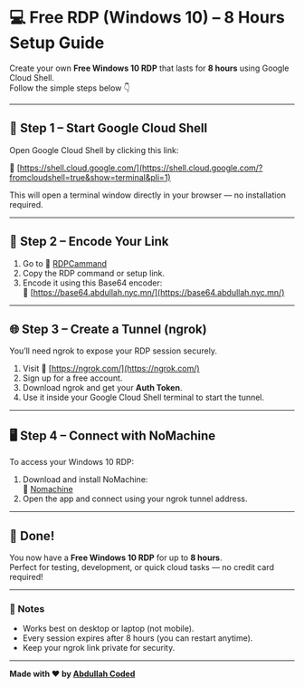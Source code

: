# 💻 Free RDP (Windows 10) – 8 Hours Setup Guide

Create your own **Free Windows 10 RDP** that lasts for **8 hours** using Google Cloud Shell.  
Follow the simple steps below 👇

---

## 🚀 Step 1 – Start Google Cloud Shell
Open Google Cloud Shell by clicking this link:

🔗 [https://shell.cloud.google.com/](https://shell.cloud.google.com/?fromcloudshell=true&show=terminal&pli=1)

This will open a terminal window directly in your browser — no installation required.

---

## 🔐 Step 2 – Encode Your Link
1. Go to 🔗 [RDPCammand](https://raw.githubusercontent.com/iemabdullah/win-10/refs/heads/main/cmd.txt)  
2. Copy the RDP command or setup link.  
3. Encode it using this Base64 encoder:  
   🔗 [https://base64.abdullah.nyc.mn/](https://base64.abdullah.nyc.mn/)

---

## 🌐 Step 3 – Create a Tunnel (ngrok)
You’ll need ngrok to expose your RDP session securely.

1. Visit 🔗 [https://ngrok.com/](https://ngrok.com/)  
2. Sign up for a free account.  
3. Download ngrok and get your **Auth Token**.  
4. Use it inside your Google Cloud Shell terminal to start the tunnel.

---

## 🖥 Step 4 – Connect with NoMachine
To access your Windows 10 RDP:

1. Download and install NoMachine:  
   🔗 [Nomachine](https://10drives.com/b/MdaUaaFyxxrEkdFxbd)  
2. Open the app and connect using your ngrok tunnel address.

---

## 🎯 Done!
You now have a **Free Windows 10 RDP** for up to **8 hours**.  
Perfect for testing, development, or quick cloud tasks — no credit card required!

---

### 🧠 Notes
- Works best on desktop or laptop (not mobile).  
- Every session expires after 8 hours (you can restart anytime).  
- Keep your ngrok link private for security.

---

**Made with ❤️ by [Abdullah Coded](https://abdullahcoded.site/)**
